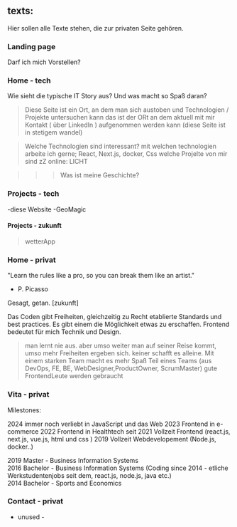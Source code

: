 ## texts: 
Hier sollen alle Texte stehen, die zur privaten Seite gehören.

### Landing page 

Darf ich mich Vorstellen? 

### Home - tech

Wie sieht die typische IT Story aus? 
Und was macht so Spaß daran?

> Diese Seite ist ein Ort, an dem man sich austoben und Technologien / Projekte untersuchen kann 
> das ist der ORt an dem aktuell mit mir Kontakt ( über LinkedIn ) aufgenommen werden kann 
> (diese Seite ist in stetigem wandel)

> Welche Technologien sind interessant?
> mit welchen technologien arbeite ich gerne;
> React, Next.js, docker, Css
> welche Projelte von mir sind zZ online: LICHT 

> > > Was ist meine Geschichte?

### Projects - tech

-diese Website 
-GeoMagic

#### Projects - zukunft
> wetterApp


### Home - privat

"Learn the rules like a pro,
so you can break them like an artist."
- P. Picasso

Gesagt, getan.  [zukunft]

Das Coden gibt Freiheiten, gleichzeitig zu Recht etablierte Standards und best practices.
Es gibt einem die Möglichkeit etwas zu erschaffen.
Frontend bedeutet für mich Technik und Design. 

> man lernt nie aus. aber umso weiter man auf seiner Reise kommt, umso mehr Freiheiten ergeben sich.
> keiner schafft es alleine. Mit einem starken Team macht es mehr Spaß 
> Teil eines Teams (aus DevOps, FE, BE, WebDesigner,ProductOwner, ScrumMaster)
> gute FrontendLeute werden gebraucht



### Vita - privat

Milestones: 

2024 immer noch verliebt in JavaScript und das Web 
2023 Frontend in e-commerce
2022 Frontend in Healthtech 
seit 2021 Vollzeit Frontend (react.js, next.js, vue.js, html und css )
2019 Vollzeit Webdevelopement (Node.js, docker..)


2019 Master - Business Information Systems \
2016 Bachelor - Business Information Systems 
(Coding since 2014 - etliche Werkstudentenjobs seit dem, react.js, node.js, java etc.) \
2014 Bachelor - Sports and Economics


### Contact - privat
- unused - 